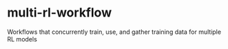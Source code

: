 # multi-rl-workflow
Workflows that concurrently train, use, and gather training data for multiple RL models
